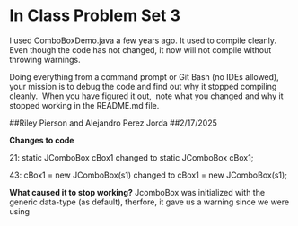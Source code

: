 # In Class Problem Set 3

I used ComboBoxDemo.java a few years ago.  It used to compile cleanly.  Even though the code has not changed, it now  will not compile without throwing warnings.

Doing everything from a command prompt or Git Bash (no IDEs allowed), your mission is to debug the code and find out why it stopped compiling cleanly.  When you have figured it out,  note what you changed and why it stopped working in the README.md file.

##Riley Pierson and Alejandro Perez Jorda
##2/17/2025

**Changes to code**

21: static JComboBox cBox1 changed to static JComboBox<String> cBox1;

43: cBox1 = new JComboBox(s1) changed to cBox1 = new JComboBox<String>(s1);

**What caused it to stop working?**
JcomboBox was initialized with the generic data-type <E> (as default), therfore, it gave us a warning since we were using <Strings>
